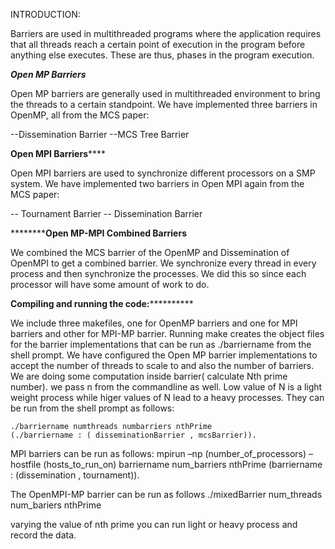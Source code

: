 INTRODUCTION:

Barriers are used in multithreaded programs where the application requires that all threads
reach a certain point of execution in the program before anything else executes. These are thus, phases
in the program execution.

*****************************************Open MP Barriers*****************************************

Open MP barriers are generally used in multithreaded environment to bring the threads to a certain
standpoint. We have implemented three barriers in OpenMP, all from the MCS paper:

--Dissemination Barrier
--MCS Tree Barrier

**************************************Open MPI Barriers******************************************

Open MPI barriers are used to synchronize different processors on a SMP system. We have
implemented two barriers in Open MPI again from the MCS paper:

-- Tournament Barrier
-- Dissemination Barrier

**************************************Open MP-MPI Combined Barriers******************************

We combined the MCS barrier of the OpenMP and Dissemination of OpenMPI to
get a combined barrier. We synchronize every thread in every process and then synchronize the
processes. We did this so since each processor will have some amount of work to do.



******************************Compiling and running the code:****************************************

We include three makefiles, one for OpenMP barriers and one for MPI barriers and other for MPI-MP
barrier. Running make creates the object files for the barrier implementations that can be run as
./barriername from the shell prompt. We have configured the Open MP barrier implementations to
accept the number of threads to scale to and also the number of barriers. We are doing some computation inside barrier(  calculate Nth prime number). we pass n from the commandline as well. Low value of N is a light weight process while higer values of N lead to a heavy processes. They can be run from the shell
prompt as follows: 

	./barriername numthreads numbarriers nthPrime
	(./barriername : ( disseminationBarrier , mcsBarrier)).

MPI barriers can be run as follows:
	mpirun –np (number_of_processors) –hostfile (hosts_to_run_on) barriername num_barriers nthPrime
	(barriername : (dissemination , tournament)).

The OpenMPI-MP barrier can be run as follows
	./mixedBarrier num_threads num_bariers nthPrime

varying the value of nth prime you can run light or heavy process and record the data.


